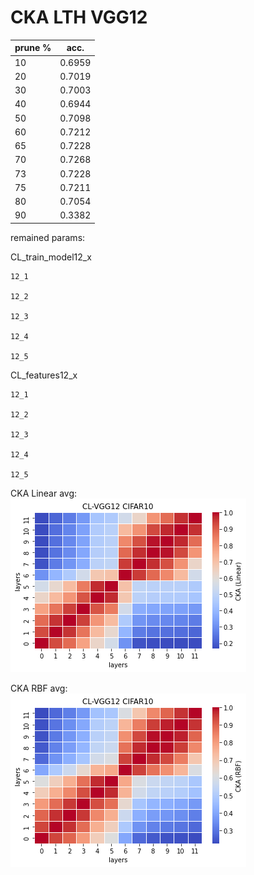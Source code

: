 # CKA LTH VGG12
| prune % | acc. |
|---------|------|
|    10     |   0.6959   |
|    20     |    0.7019   |
|    30     |  0.7003    |
|    40     |   0.6944   |
|    50     |   0.7098   |
|    60     |   0.7212   |
|    65     |   0.7228   |
|    70     |   0.7268   |
|    73     |   0.7228   |
|    75     |   0.7211   |
|    80     |   0.7054   |
|    90     |   0.3382   |

remained params: 

CL_train_model12_x
```
12_1

12_2

12_3

12_4

12_5

```

CL_features12_x
```
12_1

12_2

12_3

12_4

12_5

```

CKA Linear avg: <br>
![cl_vgg12_linear](cl_vgg12_linear.png)

CKA RBF avg: <br>
![cl_vgg12_rbf](cl_vgg12_rbf.png)
